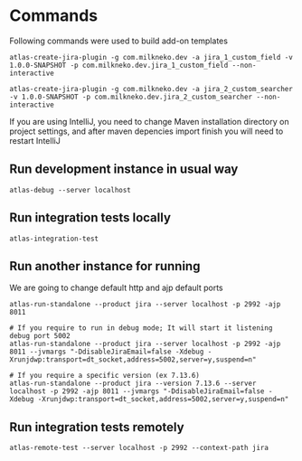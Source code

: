 # Commands

Following commands were used to build add-on templates

    atlas-create-jira-plugin -g com.milkneko.dev -a jira_1_custom_field -v 1.0.0-SNAPSHOT -p com.milkneko.dev.jira_1_custom_field --non-interactive

    atlas-create-jira-plugin -g com.milkneko.dev -a jira_2_custom_searcher -v 1.0.0-SNAPSHOT -p com.milkneko.dev.jira_2_custom_searcher --non-interactive



If you are using IntelliJ, you need to change Maven installation directory on project settings, and after maven depencies import finish you will need to restart IntelliJ

## Run development instance in usual way

    atlas-debug --server localhost

## Run integration tests locally

    atlas-integration-test


## Run another instance for running

We are going to change default http and ajp default ports

    atlas-run-standalone --product jira --server localhost -p 2992 -ajp 8011
    
    # If you require to run in debug mode; It will start it listening debug port 5002 
    atlas-run-standalone --product jira --server localhost -p 2992 -ajp 8011 --jvmargs "-DdisableJiraEmail=false -Xdebug -Xrunjdwp:transport=dt_socket,address=5002,server=y,suspend=n"

    # If you require a specific version (ex 7.13.6)
    atlas-run-standalone --product jira --version 7.13.6 --server localhost -p 2992 -ajp 8011 --jvmargs "-DdisableJiraEmail=false -Xdebug -Xrunjdwp:transport=dt_socket,address=5002,server=y,suspend=n"
  

## Run integration tests remotely

    atlas-remote-test --server localhost -p 2992 --context-path jira



